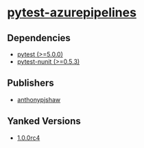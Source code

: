 # [pytest-azurepipelines](https://pypi.org/project/pytest-azurepipelines)

## Dependencies
- [pytest (>=5.0.0)](packages/p/pytest.md)
- [pytest-nunit (>=0.5.3)](packages/p/pytest-nunit.md)



## Publishers
- [anthonypjshaw](https://pypi.org/user/anthonypjshaw)


## Yanked Versions
- [1.0.0rc4](https://pypi.org/project/pytest-azurepipelines/1.0.0rc4)
 